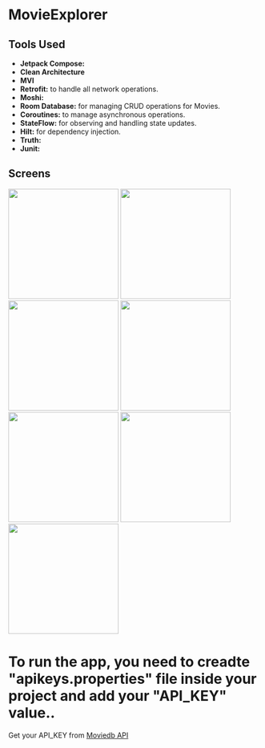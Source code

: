 # MovieExplorer

## Tools Used

- **Jetpack Compose:**
- **Clean Architecture**
- **MVI**
- **Retrofit:** to handle all network operations.
- **Moshi:**
- **Room Database:** for managing CRUD operations for Movies.
- **Coroutines:** to manage asynchronous operations.
- **StateFlow:** for observing and handling state updates.
- **Hilt:** for dependency injection.
- **Truth:**
- **Junit:**


## Screens 

<img width="220" src="https://github.com/user-attachments/assets/32971280-7fdc-43fa-9569-cb0cb3c72fe3"> <img width="220" src="https://github.com/user-attachments/assets/f64eab18-9115-4a26-b6a5-e63a19a5fb03"> <img width="220" src="https://github.com/user-attachments/assets/0d9a2047-12a2-4187-8b48-640cef5c9112"> <img width="220" src="https://github.com/user-attachments/assets/a0e86bb0-7475-4cd7-b4d1-aa4dba0b7e84"> <img width="220" src="https://github.com/user-attachments/assets/8ca27471-50bf-494d-a3cb-9ab71a0f4336"> <img width="220" src="https://github.com/user-attachments/assets/9105a574-8598-42a4-8263-da55e35b8dd1"> <img width="220" src="https://github.com/user-attachments/assets/63438ea3-a6e9-401b-bfd5-6275115142e0">


# To run the app, you need to creadte "apikeys.properties" file inside your project and add your "API_KEY" value..
Get your API_KEY from [Moviedb API](https://www.themoviedb.org/)
